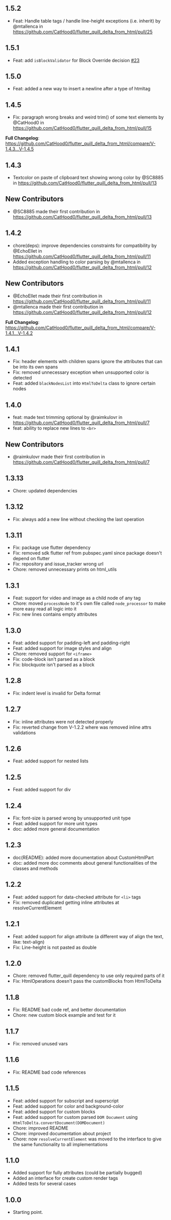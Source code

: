 ## 1.5.2

* Feat: Handle table tags / handle line-height exceptions (i.e. inherit) by @mtallenca in https://github.com/CatHood0/flutter_quill_delta_from_html/pull/25

## 1.5.1

* Feat: add `isBlockValidator` for Block Override decision [#23](https://github.com/CatHood0/flutter_quill_delta_from_html/pull/23)

## 1.5.0

* Feat: added a new way to insert a newline after a type of htmltag

## 1.4.5

* Fix: paragraph wrong breaks and weird trim() of some text elements by @CatHood0 in https://github.com/CatHood0/flutter_quill_delta_from_html/pull/15

**Full Changelog**: https://github.com/CatHood0/flutter_quill_delta_from_html/compare/V-1.4.3...V-1.4.5

## 1.4.3

* Textcolor on paste of clipboard text showing wrong color by @SC8885 in https://github.com/CatHood0/flutter_quill_delta_from_html/pull/13

## New Contributors
* @SC8885 made their first contribution in https://github.com/CatHood0/flutter_quill_delta_from_html/pull/13

## 1.4.2

* chore(deps): improve dependencies constraints for compatibility by @EchoEllet in https://github.com/CatHood0/flutter_quill_delta_from_html/pull/11
* Added exception handling to color parsing by @mtallenca in https://github.com/CatHood0/flutter_quill_delta_from_html/pull/12

## New Contributors
* @EchoEllet made their first contribution in https://github.com/CatHood0/flutter_quill_delta_from_html/pull/11
* @mtallenca made their first contribution in https://github.com/CatHood0/flutter_quill_delta_from_html/pull/12

**Full Changelog**: https://github.com/CatHood0/flutter_quill_delta_from_html/compare/V-1.4.1...V-1.4.2

## 1.4.1

* Fix: header elements with children spans ignore the attributes that can be into its own spans
* Fix: removed unnecessary exception when unsupported color is detected 
* Feat: added `blackNodesList` into `HtmlToDelta` class to ignore certain nodes

## 1.4.0

* feat: made text trimming optional by @raimkulovr in https://github.com/CatHood0/flutter_quill_delta_from_html/pull/7
* feat: ability to replace new lines to `<br>`

## New Contributors
* @raimkulovr made their first contribution in https://github.com/CatHood0/flutter_quill_delta_from_html/pull/7

## 1.3.13

* Chore: updated dependencies

## 1.3.12

* Fix: always add a new line without checking the last operation

## 1.3.11

* Fix: package use flutter dependency
* Fix: removed sdk flutter ref from pubspec.yaml since package doesn't depend on flutter
* Fix: repository and issue_tracker wrong url 
* Chore: removed unnecessary prints on html_utils

## 1.3.1

* Feat: support for video and image as a child node of any tag 
* Chore: moved `processNode` to it's own file called `node_processor` to make more easy read all logic into it
* Fix: new lines contains empty attributes

## 1.3.0

* Feat: added support for padding-left and padding-right
* Feat: added support for image styles and align
* Chore: removed support for `<iframe>`
* Fix: code-block isn't parsed as a block
* Fix: blockquote isn't parsed as a block

## 1.2.8

* Fix: indent level is invalid for Delta format

## 1.2.7

* Fix: inline attributes were not detected properly 
* Fix: reverted change from V-1.2.2 where was removed inline attrs validations 

## 1.2.6

* Feat: added support for nested lists

## 1.2.5

* Feat: added support for div

## 1.2.4

* Fix: font-size is parsed wrong by unsupported unit type 
* Feat: added support for more unit types
* doc: added more general documentation 

## 1.2.3

* doc(README): added more documentation about CustomHtmlPart
* doc: added more doc comments about general functionalities of the classes and methods

## 1.2.2

* Feat: added support for data-checked attribute for `<li>`  tags
* Fix: removed duplicated getting inline attributes at resolveCurrentElement

## 1.2.1

* Feat: added support for align attribute (a different way of align the text, like: text-align)
* Fix: Line-height is not pasted as double

## 1.2.0

* Chore: removed flutter_quill dependency to use only required parts of it
* Fix: HtmlOperations doesn't pass the customBlocks from HtmlToDelta

## 1.1.8

* Fix: README bad code ref, and better documentation
* Chore: new custom block example and test for it

## 1.1.7

* Fix: removed unused vars 

## 1.1.6

* Fix: README bad code references

## 1.1.5

* Feat: added support for subscript and superscript
* Feat: added support for color and background-color
* Feat: added support for custom blocks 
* Feat: added support for custom parsed `DOM Document` using `HtmlToDelta.convertDocument(DOMDocument)`
* Chore: improved README 
* Chore: improved documentation about project
* Chore: now `resolveCurrentElement` was moved to the interface to give the same functionality to all implementations

## 1.1.0

* Added support for fully attributes (could be partially bugged)
* Added an interface for create custom render tags
* Added tests for several cases

## 1.0.0

* Starting point.
